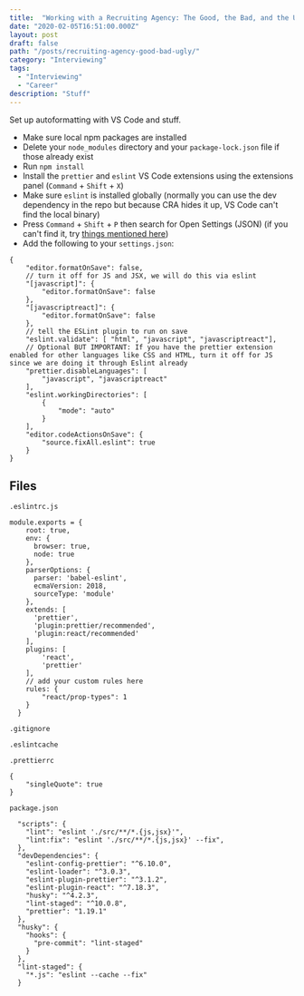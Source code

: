 ```yaml
---
title:  "Working with a Recruiting Agency: The Good, the Bad, and the Ugly"
date: "2020-02-05T16:51:00.000Z"
layout: post
draft: false
path: "/posts/recruiting-agency-good-bad-ugly/"
category: "Interviewing"
tags:
  - "Interviewing"
  - "Career"
description: "Stuff"
---
```


Set up autoformatting with VS Code and stuff.

- Make sure local npm packages are installed
 - Delete your `node_modules` directory and your `package-lock.json` file if those already exist
 - Run `npm install`
- Install the `prettier` and `eslint` VS Code extensions using the extensions panel (`Command` + `Shift` + `X`)
- Make sure `eslint` is installed globally (normally you can use the dev dependency in the repo but because CRA hides it up, VS Code can't find the local binary)
- Press `Command` + `Shift` + `P` then search for Open Settings (JSON) (if you can't find it, try [things mentioned here](https://stackoverflow.com/questions/54785520/vs-code-how-to-open-json-settings-with-defaults))
- Add the following to your `settings.json`:

```
{
    "editor.formatOnSave": false,
    // turn it off for JS and JSX, we will do this via eslint
    "[javascript]": {
        "editor.formatOnSave": false
    },
    "[javascriptreact]": {
        "editor.formatOnSave": false
    },
    // tell the ESLint plugin to run on save
    "eslint.validate": [ "html", "javascript", "javascriptreact"],
    // Optional BUT IMPORTANT: If you have the prettier extension enabled for other languages like CSS and HTML, turn it off for JS since we are doing it through Eslint already
    "prettier.disableLanguages": [
        "javascript", "javascriptreact"
    ],
    "eslint.workingDirectories": [
        {
            "mode": "auto"
        }
    ],
    "editor.codeActionsOnSave": {
        "source.fixAll.eslint": true
    }
}
```

## Files
`.eslintrc.js`

```
module.exports = {
    root: true,
    env: {
      browser: true,
      node: true
    },
    parserOptions: {
      parser: 'babel-eslint',
      ecmaVersion: 2018,
      sourceType: 'module'
    },
    extends: [
      'prettier',
      'plugin:prettier/recommended',
      'plugin:react/recommended'
    ],
    plugins: [
        'react',
        'prettier'
    ],
    // add your custom rules here
    rules: {
        "react/prop-types": 1
    }
  }
```
`.gitignore`
```
.eslintcache
```

`.prettierrc`
```
{
    "singleQuote": true
}
```

`package.json`
```
  "scripts": {
    "lint": "eslint './src/**/*.{js,jsx}'",
    "lint:fix": "eslint './src/**/*.{js,jsx}' --fix",
  },
  "devDependencies": {
    "eslint-config-prettier": "^6.10.0",
    "eslint-loader": "^3.0.3",
    "eslint-plugin-prettier": "^3.1.2",
    "eslint-plugin-react": "^7.18.3",
    "husky": "^4.2.3",
    "lint-staged": "^10.0.8",
    "prettier": "1.19.1"
  },
  "husky": {
    "hooks": {
      "pre-commit": "lint-staged"
    }
  },
  "lint-staged": {
    "*.js": "eslint --cache --fix"
  }
```